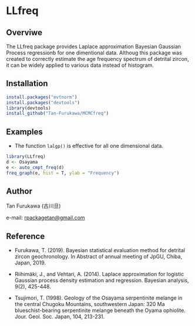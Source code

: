 # LLfreq
## Overviwe
The LLfreq package provides Laplace approximation Bayesian Gaussian Process regressionb for one dimentional data. Althoug this package was created to correctly estimate the age frequency spectrum of detrital zircon, it can be widely applied to various data instead of histogram.

## Installation

```r
install.packages("mvtnorm")
install.packages("devtools")
library(devtools)
install_github("Tan-Furukawa/MCMCfreq")
```

## Examples

* The function `lalgp()` is effective for all one dimensional data.
```r
library(LLfreq)
d <- Osayama
e <- auto_cmpt_freq(d)
freq_graph(e, hist = T, ylab = "Frequency")
```

## Author
Tan Furukawa (古川旦)

e-mail: rpackagetan@gmail.com

## Reference

* Furukawa, T. (2019). Bayesian statistical evaluation method for detrital zircon geochronology. In Abstract of annual meeting of JpGU, Chiba, Japan, 2019.

* Riihimäki, J., and Vehtari, A. (2014). Laplace approximation for logistic Gaussian process density estimation and regression. Bayesian analysis, 9(2), 425-448.

* Tsujimori, T. (1998). Geology of the Osayama serpentinite melange in the central Chugoku Mountains,
southwestern Japan: 320 Ma blueschist-bearing serpentinite melange beneath the Oyama ophiolite.
Jour. Geol. Soc. Japan, 104, 213-231.


